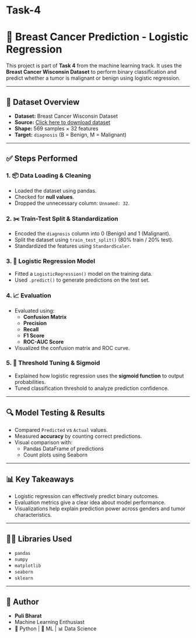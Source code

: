 # Task-4
# 🧪 Breast Cancer Prediction - Logistic Regression

This project is part of **Task 4** from the machine learning track. It uses the **Breast Cancer Wisconsin Dataset** to perform binary classification and predict whether a tumor is malignant or benign using logistic regression.

---

## 📌 Dataset Overview

- **Dataset:** Breast Cancer Wisconsin Dataset
- **Source:** [Click here to download dataset](https://www.kaggle.com/datasets/uciml/breast-cancer-wisconsin-data)
- **Shape:** 569 samples × 32 features
- **Target:** `diagnosis` (B = Benign, M = Malignant)

---

## ✅ Steps Performed

### 1. 📦 Data Loading & Cleaning
- Loaded the dataset using pandas.
- Checked for **null values**.
- Dropped the unnecessary column: `Unnamed: 32`.

### 2. ✂️ Train-Test Split & Standardization
- Encoded the `diagnosis` column into 0 (Benign) and 1 (Malignant).
- Split the dataset using `train_test_split()` (80% train / 20% test).
- Standardized the features using `StandardScaler`.

### 3. 🧠 Logistic Regression Model
- Fitted a `LogisticRegression()` model on the training data.
- Used `.predict()` to generate predictions on the test set.

### 4. 📈 Evaluation
- Evaluated using:
  - **Confusion Matrix**
  - **Precision**
  - **Recall**
  - **F1 Score**
  - **ROC-AUC Score**
- Visualized the confusion matrix and ROC curve.

### 5. 🎯 Threshold Tuning & Sigmoid
- Explained how logistic regression uses the **sigmoid function** to output probabilities.
- Tuned classification threshold to analyze prediction confidence.

---

## 🔍 Model Testing & Results

- Compared `Predicted` vs `Actual` values.
- Measured **accuracy** by counting correct predictions.
- Visual comparison with:
  - Pandas DataFrame of predictions
  - Count plots using Seaborn

---

## 📊 Key Takeaways

- Logistic regression can effectively predict binary outcomes.
- Evaluation metrics give a clear idea about model performance.
- Visualizations help explain prediction power across genders and tumor characteristics.

---

## 👩‍💻 Libraries Used

- `pandas`
- `numpy`
- `matplotlib`
- `seaborn`
- `sklearn`

---

## 📌 Author

- **Puli Bharat**  
- Machine Learning Enthusiast  
- 🐍 Python | 🤖 ML | 📊 Data Science  
